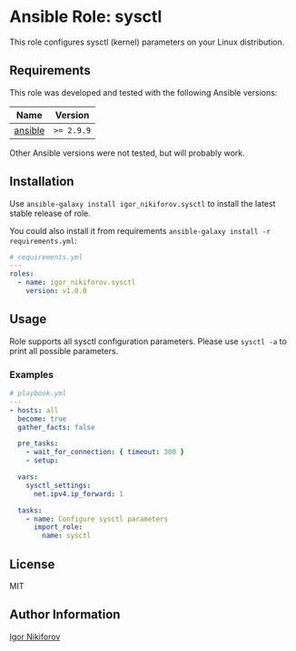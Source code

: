 # Ansible Role: sysctl

This role configures sysctl (kernel) parameters on your Linux distribution.

## Requirements

This role was developed and tested with the following Ansible versions:

| Name                                                   | Version         |
|--------------------------------------------------------|-----------------|
| [ansible](https://pypi.org/project/ansible/)           | ```>= 2.9.9```  |

Other Ansible versions were not tested, but will probably work.

## Installation

Use ```ansible-galaxy install igor_nikiforov.sysctl``` to install the latest stable release of role.

You could also install it from requirements ```ansible-galaxy install -r requirements.yml```:

```yaml
# requirements.yml
---
roles:
  - name: igor_nikiforov.sysctl
    version: v1.0.0
```

## Usage

Role supports all sysctl configuration parameters. Please use ```sysctl -a``` to print all possible parameters.

### Examples

```yaml
# playbook.yml
---
- hosts: all
  become: true
  gather_facts: false

  pre_tasks:
    - wait_for_connection: { timeout: 300 }
    - setup:

  vars:
    sysctl_settings:
      net.ipv4.ip_forward: 1

  tasks:
    - name: Configure sysctl parameters
      import_role:
        name: sysctl
```

## License

MIT

## Author Information

[Igor Nikiforov](https://github.com/igor-nikiforov)
